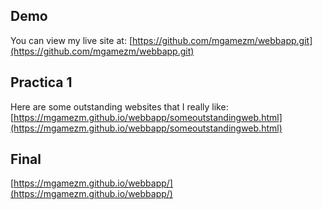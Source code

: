 ## Demo
You can view my live site at: [https://github.com/mgamezm/webbapp.git](https://github.com/mgamezm/webbapp.git)

## Practica 1
Here are some outstanding websites that I really like: [https://mgamezm.github.io/webbapp/someoutstandingweb.html](https://mgamezm.github.io/webbapp/someoutstandingweb.html)

## Final
[https://mgamezm.github.io/webbapp/](https://mgamezm.github.io/webbapp/)
